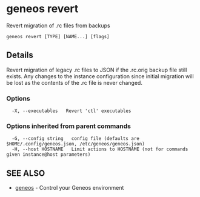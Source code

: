 # geneos revert

Revert migration of .rc files from backups

```text
geneos revert [TYPE] [NAME...] [flags]
```

## Details

Revert migration of legacy .rc files to JSON if the .rc.orig backup
file still exists. Any changes to the instance configuration since
initial migration will be lost as the contents of the .rc file is
never changed.

### Options

```text
  -X, --executables   Revert 'ctl' executables
```

### Options inherited from parent commands

```text
  -G, --config string   config file (defaults are $HOME/.config/geneos.json, /etc/geneos/geneos.json)
  -H, --host HOSTNAME   Limit actions to HOSTNAME (not for commands given instance@host parameters)
```

## SEE ALSO

* [geneos](geneos.md)	 - Control your Geneos environment
